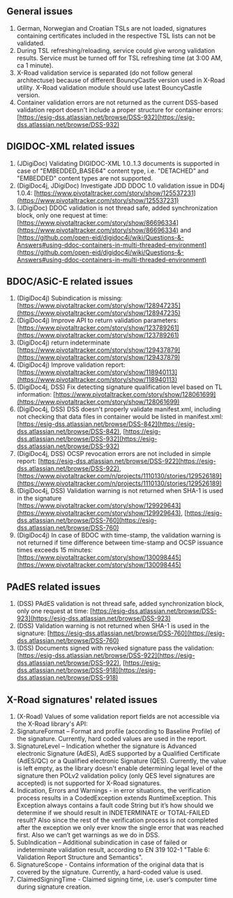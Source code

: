 <!--# SiVa Known Issues-->

## General issues

1.	German, Norwegian and Croatian TSLs are not loaded, signatures containing certificates included in the respective TSL lists can not be validated.
2.	During TSL refreshing/reloading, service could give wrong validation results. Service must be turned off for TSL refreshing time (at  3:00 AM, ca 1 minute). 
3.	X-Road validation service is separated (do not follow general architectuse) because of different BouncyCastle version used in X-Road utility. X-Road validation module should use latest BouncyCastle version.
4.	Container validation errors are not returned as the current DSS-based validation report doesn't include a proper structure for container errors: [https://esig-dss.atlassian.net/browse/DSS-932](https://esig-dss.atlassian.net/browse/DSS-932)

## DIGIDOC-XML related issues

1.	(JDigiDoc) Validating DIGIDOC-XML 1.0..1.3 documents is supported in case of "EMBEDDED_BASE64" content type, i.e. "DETACHED" and "EMBEDDED" content types are not supported. 
2.	(DigiDoc4j, JDigiDoc) Investigate JDD DDOC 1.0 validation issue in DD4j 1.0.4: [https://www.pivotaltracker.com/story/show/125537231](https://www.pivotaltracker.com/story/show/125537231)
3.	(JDigiDoc) DDOC validation is not thread safe, added synchronization block, only one request at time: [https://www.pivotaltracker.com/story/show/86696334](https://www.pivotaltracker.com/story/show/86696334) and [https://github.com/open-eid/digidoc4j/wiki/Questions-&-Answers#using-ddoc-containers-in-multi-threaded-environment](https://github.com/open-eid/digidoc4j/wiki/Questions-&-Answers#using-ddoc-containers-in-multi-threaded-environment)

## BDOC/ASiC-E related issues

1.	(DigiDoc4j) Subindication is missing: [https://www.pivotaltracker.com/story/show/128947235](https://www.pivotaltracker.com/story/show/128947235)
2.	(DigiDoc4j) Improve API to return validation parameters: [https://www.pivotaltracker.com/story/show/123789261](https://www.pivotaltracker.com/story/show/123789261)
3.	(DigiDoc4j) return indeterminate [https://www.pivotaltracker.com/story/show/129437879](https://www.pivotaltracker.com/story/show/129437879) 
4.	(DigiDoc4j) Improve validation report: [https://www.pivotaltracker.com/story/show/118940113](https://www.pivotaltracker.com/story/show/118940113)
5.	(DigiDoc4j, DSS) Fix detecting signature qualification level based on TL information: [https://www.pivotaltracker.com/story/show/128061699](https://www.pivotaltracker.com/story/show/128061699)
6.	(DigiDoc4j, DSS) DSS doesn't properly validate manifest.xml, including not checking that data files in container would be listed in manifest.xml: [https://esig-dss.atlassian.net/browse/DSS-842](https://esig-dss.atlassian.net/browse/DSS-842), [https://esig-dss.atlassian.net/browse/DSS-932](https://esig-dss.atlassian.net/browse/DSS-932)
7.	(DigiDoc4j, DSS) OCSP revocation errors are not included in simple report: [https://esig-dss.atlassian.net/browse/DSS-922](https://esig-dss.atlassian.net/browse/DSS-922), [https://www.pivotaltracker.com/n/projects/1110130/stories/129526189](https://www.pivotaltracker.com/n/projects/1110130/stories/129526189)
8.	(DigiDoc4j, DSS) Validation warning is not returned when SHA-1 is used in the signature [https://www.pivotaltracker.com/story/show/129929643](https://www.pivotaltracker.com/story/show/129929643), [https://esig-dss.atlassian.net/browse/DSS-760](https://esig-dss.atlassian.net/browse/DSS-760)
9.	(DigiDoc4j) In case of BDOC with time-stamp, the validation warning is not returned if time difference between time-stamp and OCSP issuance times exceeds 15 minutes: [https://www.pivotaltracker.com/story/show/130098445](https://www.pivotaltracker.com/story/show/130098445)

## PAdES related issues

1.	(DSS) PAdES validation is not thread safe, added synchronization block, only one request at time: [https://esig-dss.atlassian.net/browse/DSS-923](https://esig-dss.atlassian.net/browse/DSS-923)
2.	(DSS) Validation warning is not returned when SHA-1 is used in the signature: [https://esig-dss.atlassian.net/browse/DSS-760](https://esig-dss.atlassian.net/browse/DSS-760)
3.	(DSS) Documents signed with revoked signature pass the validation: [https://esig-dss.atlassian.net/browse/DSS-922](https://esig-dss.atlassian.net/browse/DSS-922), [https://esig-dss.atlassian.net/browse/DSS-918](https://esig-dss.atlassian.net/browse/DSS-918)

## X-Road signatures' related issues
1.	(X-Road) Values of some validation report fields are not accessible via the X-Road library's API:  
2.	SignatureFormat – Format and profile (according to Baseline Profile) of the signature. Currently, hard coded values are used in the report. 
3.	SignatureLevel – Indication whether the signature is Advanced electronic Signature (AdES), AdES supported by a Qualified Certificate (AdES/QC) or a Qualified electronic Signature (QES). Currently, the value is left empty, as the library doesn't enable determining legal level of the signature then POLv2 validation policy (only QES level signatures are accepted) is not supported for X-Road signatures. 
4.	Indication, Errors and Warnings - in error situations, the verification process results in a CodedException extends RuntimeException. This Exception always contains a fault code String but it’s how should we determine if we should result in INDETERMINATE or TOTAL-FAILED result? Also since the rest of the verification process is not completed after the exception we only ever know the single error that was reached first. Also we can’t get warnings as we do in DSS.
5.	SubIndication – Additional subindication in case of failed or indeterminate validation result, according to EN 319 102-1 "Table 6: Validation Report Structure and Semantics".  
6.	SignatureScope - Contains information of the original data that is covered by the signature. Currently, a hard-coded value is used.  
7.	ClaimedSigningTime - Claimed signing time, i.e. user’s computer time during signature creation.
